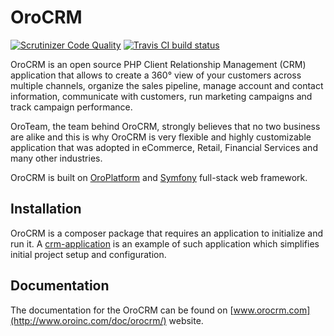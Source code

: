 # OroCRM

[![Scrutinizer Code Quality](https://scrutinizer-ci.com/g/orocrm/crm/badges/quality-score.png?b=master)](https://scrutinizer-ci.com/g/orocrm/crm/?branch=master) [![Travis CI build status](https://travis-ci.org/oroinc/crm.svg?branch=master)](https://travis-ci.org/oroinc/crm)

OroCRM is an open source PHP Client Relationship Management (CRM) application that allows to create a 360° view
of your customers across multiple channels, organize the sales pipeline, manage account and contact information,
communicate with customers, run marketing campaigns and track campaign performance.  

OroTeam, the team behind OroCRM, strongly believes that no two business are alike and this is why OroCRM
is very flexible and highly customizable application that was adopted in eCommerce, Retail, Financial Services
and many other industries. 

OroCRM is built on [OroPlatform](https://github.com/orocrm/platform) and [Symfony](http://symfony.com/) full-stack 
web framework. 

## Installation

OroCRM is a composer package that requires an application to initialize and run it.
A [crm-application](https://github.com/orocrm/crm-application) is an example of such application which
simplifies initial project setup and configuration.

## Documentation
  
The documentation for the OroCRM can be found on [www.orocrm.com](http://www.oroinc.com/doc/orocrm/) website.
